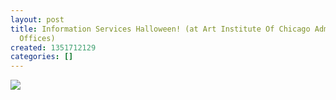 ```yaml
---
layout: post
title: Information Services Halloween! (at Art Institute Of Chicago Administrative
  Offices)
created: 1351712129
categories: []
---
```

<img src="http://24.media.tumblr.com/tumblr_mcrvr6TNJj1rsr8w3o1_500.jpg"/><br/><br/>
